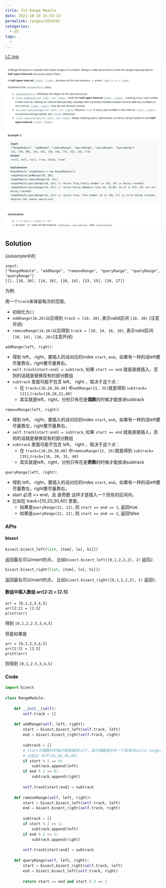 ```yaml
---
title: 715-Range Module
date: 2021-10-10 15:33:13
permalink: /pages/583d16/
categories:
  - p5
tags:
  - 
---
```

[LC link](https://leetcode.com/problems/range-module/)

![](https://raw.githubusercontent.com/emmableu/image/master/715-0.png)


## Solution
以example中的
```
input:
["RangeModule", "addRange", "removeRange", "queryRange", "queryRange", "queryRange"]
[[], [10, 20], [14, 16], [10, 14], [13, 15], [16, 17]]
```
为例:

用一个`track`来保留每次的范围， 
- 初始化为`[]`
- `addRange(10,20)`以后得到 `track = [10, 20]`, 表示valid区间 `[10, 20)` (注意开闭)
- `removeRange(14,16)`以后得到 `track = [10, 14, 16, 20]`, 表示valid区间 `[10, 14), [16, 20)`(注意开闭)


`addRange(left, right)`: 
- 得到 left， right，要插入的话对应的index `start`, `end`，如果有一样的话left要尽量靠左，right要尽量靠右，
- `self.track[start:end] = subtrack`, 如果 `start == end` 就是直接插入，否则的话就是替换现有的部分数组
- `subtrack` 里面可能不包含 left， right ，取决于这个点：
  - 在 `track=[10,20,30,40]` 中`addRange(21, 35)`就是得到 `subtrack=[21]`,`track=[10,20,21,40]`
  - 其实就是left，right，分别只有在是**偶数**的时候才能放进subtrack


`removeRange(left, right)`: 
- 得到 left， right，要插入的话对应的index `start`, `end`，如果有一样的话left要尽量靠左，right要尽量靠右，
- `self.track[start:end] = subtrack`, 如果 `start == end` 就是直接插入，否则的话就是替换现有的部分数组
- `subtrack` 里面可能不包含 left， right ，取决于这个点：
  - 在 `track=[10,20,30,40]` 中`removeRange(21, 35)`就是得到 `subtrack=[35]`,`track=[10, 20, 35, 40]`
  - 其实就是left，right，分别只有在是**奇数**的时候才能放进subtrack


`queryRange(left, right)`: 
- 得到 left， right，要插入的话对应的index `start`, `end`，如果有一样的话left要尽量靠左，right要尽量靠右，
- start 必须 == end，且 是奇数 这样才是插入一个现有的区间内， 
- 比如在 track=[10,20,30,40] 里面，
  - 如果是`queryRange(11, 12)`, 则 `start == end == 1`, 返回true
  - 如果是`queryRange(21, 22)`, 则 `start == end == 2`, 返回false



### APIs
#### bisect
```python
bisect.bisect_left(list, item[, lo[, hi]])
```
返回最左可以insert的点， 比如`bisect.bisect_left([0,1,2,2,2], 2)` 返回`2`.

```python
bisect.bisect_right(list, item[, lo[, hi]])
```
返回最右可以insert的点， 比如`bisect.bisect_right([0,1,2,2,2], 2)` 返回`5`.

#### 数组中插入数组 arr[2:2] = [2.5]
```
arr = [0,1,2,3,4,5]
arr[2:2] = [2.5]
print(arr)
```
得到 `[0,1,2,2.5,3,4,5]`

但是如果是
```
arr = [0,1,2,3,4,5]
arr[2:3] = [2.5]
print(arr)
```
则得到 `[0,1,2.5,3,4,5]`

### Code
```python
import bisect

class RangeModule:

    def __init__(self):
        self.track = []

    def addRange(self, left, right):
        start = bisect.bisect_left(self.track, left)
        end = bisect.bisect_right(self.track, right)
        
        subtrack = []
        # start为偶数的时候才能直接放left，因为偶数表示在一个现有的valid range之外，
        # 比如21 对于[10,20,30,40]
        if start % 2 == 0:
            subtrack.append(left)
        if end % 2 == 0:
            subtrack.append(right)
			
        self.track[start:end] = subtrack

    def removeRange(self, left, right):
        start = bisect.bisect_left(self.track, left)
        end = bisect.bisect_right(self.track, right)
        
        subtrack = []
        if start % 2 == 1:
            subtrack.append(left)
        if end % 2 == 1:
            subtrack.append(right)
			
        self.track[start:end] = subtrack
		
    def queryRange(self, left, right):
        start = bisect.bisect_right(self.track, left)
        end = bisect.bisect_left(self.track, right)
		
        return start == end and start % 2 == 1
```
